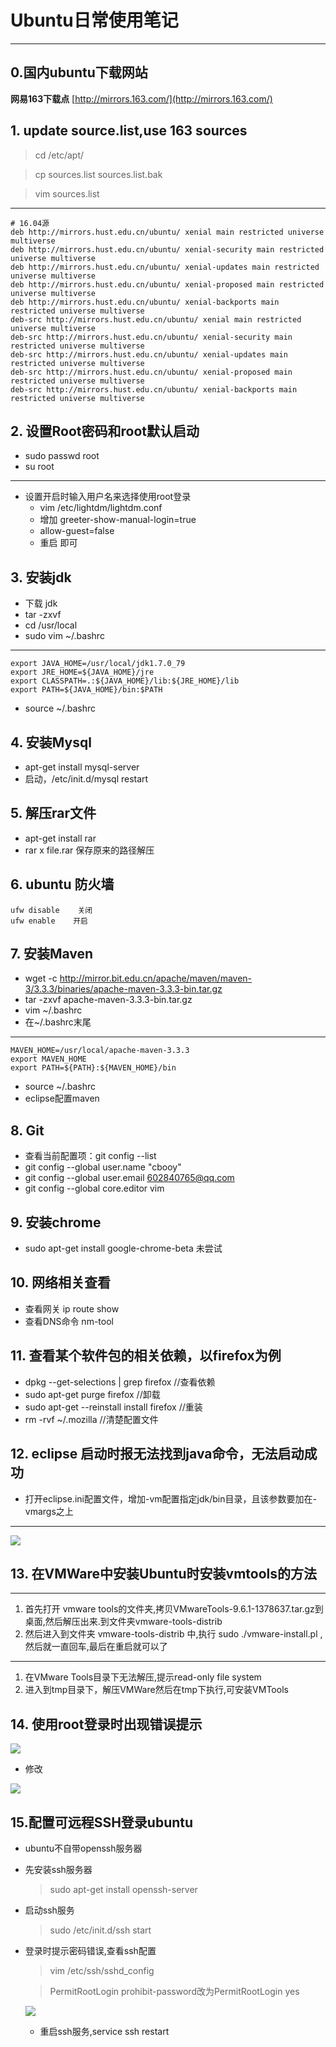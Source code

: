 # Ubuntu日常使用笔记

---
## 0.国内ubuntu下载网站
**网易163下载点**		[http://mirrors.163.com/](http://mirrors.163.com/)

## 1. update source.list,use 163 sources
> cd /etc/apt/

> cp sources.list sources.list.bak

> vim sources.list

---
	# 16.04源
	deb http://mirrors.hust.edu.cn/ubuntu/ xenial main restricted universe multiverse
	deb http://mirrors.hust.edu.cn/ubuntu/ xenial-security main restricted universe multiverse
	deb http://mirrors.hust.edu.cn/ubuntu/ xenial-updates main restricted universe multiverse
	deb http://mirrors.hust.edu.cn/ubuntu/ xenial-proposed main restricted universe multiverse
	deb http://mirrors.hust.edu.cn/ubuntu/ xenial-backports main restricted universe multiverse
	deb-src http://mirrors.hust.edu.cn/ubuntu/ xenial main restricted universe multiverse
	deb-src http://mirrors.hust.edu.cn/ubuntu/ xenial-security main restricted universe multiverse
	deb-src http://mirrors.hust.edu.cn/ubuntu/ xenial-updates main restricted universe multiverse
	deb-src http://mirrors.hust.edu.cn/ubuntu/ xenial-proposed main restricted universe multiverse
	deb-src http://mirrors.hust.edu.cn/ubuntu/ xenial-backports main restricted universe multiverse

## 2. 设置Root密码和root默认启动
* sudo passwd root
* su root 

---
* 设置开启时输入用户名来选择使用root登录
	* vim /etc/lightdm/lightdm.conf
	* 增加 greeter-show-manual-login=true
	* allow-guest=false
	* 重启 即可

## 3. 安装jdk
* 下载 jdk
* tar -zxvf 
* cd /usr/local 
* sudo vim ~/.bashrc

---
	export JAVA_HOME=/usr/local/jdk1.7.0_79  
	export JRE_HOME=${JAVA_HOME}/jre   
	export CLASSPATH=.:${JAVA_HOME}/lib:${JRE_HOME}/lib   
	export PATH=${JAVA_HOME}/bin:$PATH 
* source ~/.bashrc

## 4. 安装Mysql
* apt-get install mysql-server
* 启动，/etc/init.d/mysql restart

## 5. 解压rar文件
* apt-get install rar
* rar x file.rar     保存原来的路径解压

## 6. ubuntu 防火墙
    ufw disable    关闭
    ufw enable    开启

## 7. 安装Maven
* wget -c http://mirror.bit.edu.cn/apache/maven/maven-3/3.3.3/binaries/apache-maven-3.3.3-bin.tar.gz
* tar -zxvf apache-maven-3.3.3-bin.tar.gz 
* vim ~/.bashrc
* 在~/.bashrc末尾

---
	MAVEN_HOME=/usr/local/apache-maven-3.3.3
	export MAVEN_HOME
	export PATH=${PATH}:${MAVEN_HOME}/bin
* source ~/.bashrc
* eclipse配置maven

## 8. Git
* 查看当前配置项：git config --list
* git config --global user.name "cbooy"
* git config --global user.email 602840765@qq.com
* git config --global core.editor vim

## 9. 安装chrome 
* sudo apt-get install google-chrome-beta     未尝试

## 10. 网络相关查看
* 查看网关    ip route show 
* 查看DNS命令      nm-tool

## 11. 查看某个软件包的相关依赖，以firefox为例
* dpkg --get-selections | grep firefox    //查看依赖
* sudo apt-get purge firefox     //卸载
* sudo apt-get --reinstall install  firefox     //重装
* rm -rvf ~/.mozilla    //清楚配置文件

## 12. eclipse 启动时报无法找到java命令，无法启动成功
* 打开eclipse.ini配置文件，增加-vm配置指定jdk/bin目录，且该参数要加在-vmargs之上

---
![](http://i.imgur.com/dPJYxNk.png)

## 13. 在VMWare中安装Ubuntu时安装vmtools的方法
---
1. 首先打开 vmware tools的文件夹,拷贝VMwareTools-9.6.1-1378637.tar.gz到桌面,然后解压出来.到文件夹vmware-tools-distrib
2. 然后进入到文件夹 vmware-tools-distrib 中,执行 sudo ./vmware-install.pl , 然后就一直回车,最后在重启就可以了

---
1. 在VMware Tools目录下无法解压,提示read-only file system
2. 进入到tmp目录下，解压VMWare然后在tmp下执行,可安装VMTools

## 14. 使用root登录时出现错误提示

![](http://i.imgur.com/HkmT1C6.png)

* 修改

![](http://i.imgur.com/e7Sd17a.png)

## 15.配置可远程SSH登录ubuntu 
* ubuntu不自带openssh服务器
* 先安装ssh服务器
	> sudo apt-get install openssh-server
* 启动ssh服务
	> sudo /etc/init.d/ssh start
* 登录时提示密码错误,查看ssh配置
	> vim /etc/ssh/sshd_config

	> PermitRootLogin prohibit-password改为PermitRootLogin yes

	![](http://i.imgur.com/F3ZTe6X.png)
	
	* 重启ssh服务,service ssh restart